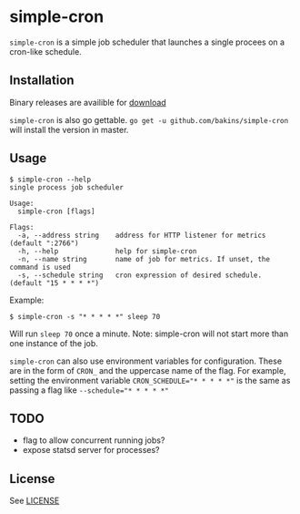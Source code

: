 # simple-cron

`simple-cron` is a simple job scheduler that launches a single procees
on a cron-like schedule.

## Installation

Binary releases are availible for [download](https://github.com/bakins/simple-cron/releases)

`simple-cron` is also go gettable. `go get -u github.com/bakins/simple-cron`
will install the version in master.

## Usage

```shell
$ simple-cron --help
single process job scheduler

Usage:
  simple-cron [flags]

Flags:
  -a, --address string    address for HTTP listener for metrics (default ":2766")
  -h, --help              help for simple-cron
  -n, --name string       name of job for metrics. If unset, the command is used
  -s, --schedule string   cron expression of desired schedule. (default "15 * * * *")
```

Example:

```shell
$ simple-cron -s "* * * * *" sleep 70
```

Will run `sleep 70` once a minute. Note: simple-cron will not start more than
one instance of the job.

`simple-cron` can also use environment variables for configuration.
These are in the form of `CRON_` and the uppercase name of the flag.  For example,
setting the environment variable `CRON_SCHEDULE="* * * * *"` is the same
as passing a flag like `--schedule="* * * * *"`

## TODO

- flag to allow concurrent running jobs?
- expose statsd server for processes?

## License

See [LICENSE](./LICENSE)

